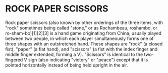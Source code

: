 # ROCK PAPER SCISSORS
  Rock paper scissors (also known by other orderings of the three items, with "rock" sometimes being called "stone," or as Rochambeau, roshambo, or ro-sham-bo)[1][2][3] is a hand game originating from China, usually played between two people, in which each player simultaneously forms one of three shapes with an outstretched hand. These shapes are "rock" (a closed fist), "paper" (a flat hand), and "scissors" (a fist with the index finger and middle finger extended, forming a V). "Scissors" is identical to the two-fingered V sign (also indicating "victory" or "peace") except that it is pointed horizontally instead of being held upright in the air.